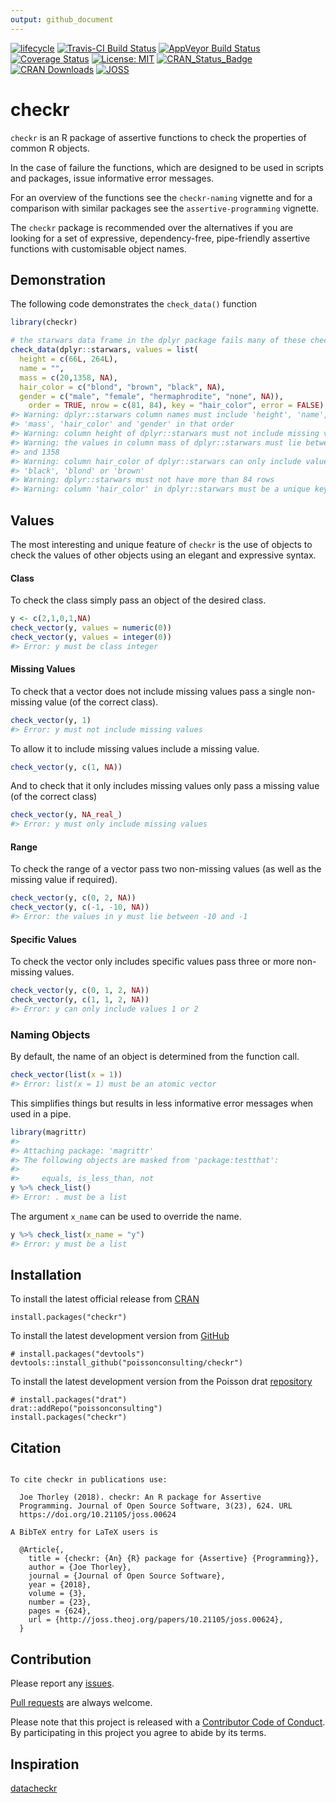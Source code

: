 ```yaml
---
output: github_document
---
```


<!-- README.md is generated from README.Rmd. Please edit that file -->



 [![lifecycle](https://img.shields.io/badge/lifecycle-maturing-blue.svg)](https://www.tidyverse.org/lifecycle/#maturing)
 [![Travis-CI Build Status](https://travis-ci.org/poissonconsulting/checkr.svg?branch=master)](https://travis-ci.org/poissonconsulting/checkr)
[![AppVeyor Build Status](https://ci.appveyor.com/api/projects/status/github/poissonconsulting/checkr?branch=master&svg=true)](https://ci.appveyor.com/project/poissonconsulting/checkr)
[![Coverage Status](https://img.shields.io/codecov/c/github/poissonconsulting/checkr/master.svg)](https://codecov.io/github/poissonconsulting/checkr?branch=master)
[![License: MIT](https://img.shields.io/badge/License-MIT-green.svg)](https://opensource.org/licenses/MIT)
[![CRAN_Status_Badge](http://www.r-pkg.org/badges/version/checkr)](https://cran.r-project.org/package=checkr)
[![CRAN Downloads](http://cranlogs.r-pkg.org/badges/grand-total/checkr)]( https://CRAN.R-project.org/package=checkr)
[![JOSS](http://joss.theoj.org/papers/10.21105/joss.00624/status.svg)](https://doi.org/10.21105/joss.00624)

# checkr

`checkr` is an R package of assertive functions to check the properties of common R objects.

In the case of failure the functions, which are designed to be used in scripts and packages,
issue informative error messages.

For an overview of the functions see the `checkr-naming` vignette and for a comparison with similar packages see the `assertive-programming` vignette.

The `checkr` package is recommended over the alternatives if you are looking for a set of expressive, dependency-free, pipe-friendly assertive functions with customisable object names.

## Demonstration

The following code demonstrates the `check_data()` function

```r
library(checkr)

# the starwars data frame in the dplyr package fails many of these checks
check_data(dplyr::starwars, values = list(
  height = c(66L, 264L),
  name = "",
  mass = c(20,1358, NA),
  hair_color = c("blond", "brown", "black", NA),
  gender = c("male", "female", "hermaphrodite", "none", NA)), 
    order = TRUE, nrow = c(81, 84), key = "hair_color", error = FALSE)
#> Warning: dplyr::starwars column names must include 'height', 'name',
#> 'mass', 'hair_color' and 'gender' in that order
#> Warning: column height of dplyr::starwars must not include missing values
#> Warning: the values in column mass of dplyr::starwars must lie between 20
#> and 1358
#> Warning: column hair_color of dplyr::starwars can only include values
#> 'black', 'blond' or 'brown'
#> Warning: dplyr::starwars must not have more than 84 rows
#> Warning: column 'hair_color' in dplyr::starwars must be a unique key
```

## Values

The most interesting and unique feature of `checkr` is the use of objects to check 
the values of other objects using an elegant and expressive syntax.

#### Class

To check the class simply pass an object of the desired class.

```r
y <- c(2,1,0,1,NA)
check_vector(y, values = numeric(0))
check_vector(y, values = integer(0))
#> Error: y must be class integer
```

#### Missing Values

To check that a vector does not include missing values pass a single non-missing value (of the correct class).

```r
check_vector(y, 1)
#> Error: y must not include missing values
```

To allow it to include missing values include a missing value.

```r
check_vector(y, c(1, NA))
```

And to check that it only includes missing values only pass a missing value (of the correct class)

```r
check_vector(y, NA_real_)
#> Error: y must only include missing values
```

#### Range

To check the range of a vector pass two non-missing values (as well as the missing value if required).

```r
check_vector(y, c(0, 2, NA))
check_vector(y, c(-1, -10, NA))
#> Error: the values in y must lie between -10 and -1
```

#### Specific Values

To check the vector only includes specific values pass three or more non-missing values.

```r
check_vector(y, c(0, 1, 2, NA))
check_vector(y, c(1, 1, 2, NA))
#> Error: y can only include values 1 or 2
```

### Naming Objects

By default, the name of an object is determined from the function call.

```r
check_vector(list(x = 1))
#> Error: list(x = 1) must be an atomic vector
```

This simplifies things but results in less informative error messages when used in a pipe.

```r
library(magrittr)
#> 
#> Attaching package: 'magrittr'
#> The following objects are masked from 'package:testthat':
#> 
#>     equals, is_less_than, not
y %>% check_list()
#> Error: . must be a list
```

The argument `x_name` can be used to override the name.

```r
y %>% check_list(x_name = "y")
#> Error: y must be a list
```

## Installation

To install the latest official release from [CRAN](https://CRAN.R-project.org/package=checkr)
```
install.packages("checkr")
```

To install the latest development version from [GitHub](https://github.com/poissonconsulting/checkr)
```
# install.packages("devtools")
devtools::install_github("poissonconsulting/checkr")
```

To install the latest development version from the Poisson drat [repository](https://github.com/poissonconsulting/drat)
```
# install.packages("drat")
drat::addRepo("poissonconsulting")
install.packages("checkr")
```

## Citation


```

To cite checkr in publications use:

  Joe Thorley (2018). checkr: An R package for Assertive
  Programming. Journal of Open Source Software, 3(23), 624. URL
  https://doi.org/10.21105/joss.00624

A BibTeX entry for LaTeX users is

  @Article{,
    title = {checkr: {An} {R} package for {Assertive} {Programming}},
    author = {Joe Thorley},
    journal = {Journal of Open Source Software},
    year = {2018},
    volume = {3},
    number = {23},
    pages = {624},
    url = {http://joss.theoj.org/papers/10.21105/joss.00624},
  }
```

## Contribution

Please report any [issues](https://github.com/poissonconsulting/checkr/issues).

[Pull requests](https://github.com/poissonconsulting/checkr/pulls) are always welcome.

Please note that this project is released with a [Contributor Code of Conduct](CONDUCT.md). By participating in this project you agree to abide by its terms.

## Inspiration

[datacheckr](https://github.com/poissonconsulting/datacheckr)

